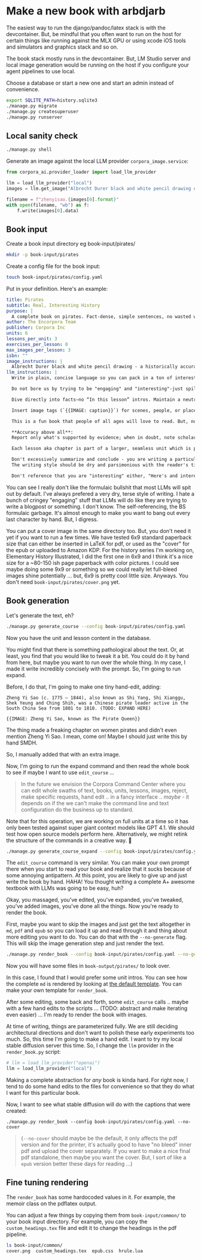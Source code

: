 # Make a new book with arbdjarb

The easiest way to run the django/pandoc/latex stack is with the
devcontainer. But, be mindful that you often want to run on the host
for certain things like running against the MLX GPU or using xcode iOS tools
and simulators and graphics stack and so on.

The book stack mostly runs in the devcontainer. But, LM Studio server and
local image generation would be running on the host if you configure your
agent pipelines to use local.

Choose a database or start a new one and start an admin instead of convenience.

```sh
export SQLITE_PATH=history.sqlite3
./manage.py migrate
./manage.py createsuperuser
./manage.py runserver
```

## Local sanity check

```sh
./manage.py shell
```

Generate an image against the local LLM provider `corpora_image.service`:

```python
from corpora_ai.provider_loader import load_llm_provider

llm = load_llm_provider("local")
images = llm.get_image("Albrecht Durer black and white pencil drawing of a historically accurate Zheng Yi Sao (c.1775 – 1844), a female Chinese pirate leader active in the South China Sea from 1801 to 1810")

filename = f"zhenyisao.{images[0].format}"
with open(filename, "wb") as f:
    f.write(images[0].data)
```

## Book input

Create a book input directory eg book-input/pirates/

```sh
mkdir -p book-input/pirates
```

Create a config file for the book input:

```sh
touch book-input/pirates/config.yaml
```

Put in your definition. Here's an example:

```yaml
title: Pirates
subtitle: Real, Interesting History
purpose: |
  A complete book on pirates. Fact-dense, simple sentences, no wasted words. Interesting facts and stories, deep dives. Highly entertaining. Simply written. The facts speak for themselves without the author getting in the way.
author: The Encorpora Team
publisher: Corpora Inc
units: 6
lessons_per_unit: 3
exercises_per_lesson: 0
max_images_per_lesson: 3
isbn: ""
image_instructions: |
  Albrecht Durer black and white pencil drawing - a historically accurate drawing of what is described by the caption.
llm_instructions: |
  Write in plain, concise language so you can pack in a ton of interesting facts.

  Do not bore us by trying to be "engaging" and "interesting"-just spill out facts and stories that _are_ interesting.

  Dive directly into facts—no “In this lesson” intros. Maintain a neutral, objective tone: present economic, social, and political contexts without glorification or demonization. Let dense, vivid facts build the narrative.

  Insert image tags (`{{IMAGE: caption}}`) for scenes, people, or places that enhance understanding—captions must be concise, publication-quality figure captions WITHOUT style directives. Avoid maps, diagrams, or meta-educational scenes.

  This is a fun book that people of all ages will love to read. But, not because the author is trying to be fun in a cringey "engaging", obviously LLM way. People will love to read this book because the deep dives into real history are so intereseting and everyone can learn something on every page. No wasted words, no wasted time.

  **Accuracy above all**:
  Report only what's supported by evidence; when in doubt, note scholarly disagreements (“Some chronicle X; others argue Y…”).

  Each lesson aka chapter is part of a larger, seamless unit which is part of a complete textbook.

  Don't excessively summarize and conclude - you are writing a particular part of a comprehensive book. Don't write what will be in other chapters and don't use fluff, boilerplate or trite formulas, "Imagine a time when .."
  The writing style should be dry and parsimonious with the reader's time - packing interesting facts and stories into every bit.

  Don't reference that you are "interesting" either, "Here's and interesting fact!" <- don't do that. Just write the facts and stories. The reader will find them interesting on their own. Don't try to be "interesting" or "engaging" - just be factual and concise. The facts are interesting enough on their own.

```

You can see I really don't like the formulaic bullshit that most LLMs will spit out by default. I've always prefered a very dry, terse style of writing. I hate a bunch of cringey "engaging" stuff that LLMs will do like they are trying to write a blogpost or something. I don't know. The self-referencing, the BS formulaic garbage. It's almost enough to make you want to bang out every last character by hand. But, I digress.

You can put a cover image in the same directory too. But, you don't need it yet if you want to run a few times. We have tested 6x9 standard paperback size that can either be inserted in LaTeX for pdf, or used as the "cover" for the epub or uploaded to Amazon KDP. For the history series I'm working on, Elementary History Illustrated, I did the first one in 6x9 and I think it's a nice size for a ~80-150 ish page paperback with color pictures. I could see maybe doing some 9x9 or something so we could really let full-bleed images shine potentially ... but, 6x9 is pretty cool little size. Anyways. You don't need `book-input/pirates/cover.png` yet.

## Book generation

Let's generate the text, eh?

```sh
./manage.py generate_course --config book-input/pirates/config.yaml
```

Now you have the unit and lesson content in the database.

You might find that there is something pathological about the text. Or, at least, you find that you would like to tweak it a bit. You could do it by hand from here, but maybe you want to run over the whole thing. In my case, I made it write incredibly concisely with the prompt. So, I'm going to run expand.

Before, I do that, I'm going to make one tiny hand-edit, adding:

```
Zheng Yi Sao (c. 1775 – 1844), also known as Shi Yang, Shi Xianggu, Shek Yeung and Ching Shih, was a Chinese pirate leader active in the South China Sea from 1801 to 1810. (TODO: EXPAND HERE)

{{IMAGE: Zheng Yi Sao, known as The Pirate Queen}}
```

The thing made a freaking chapter on women pirates and didn't even mention Zheng Yi Sao. I mean, come on! Maybe I should just write this by hand SMDH.

So, I manually added that with an extra image.

Now, I'm going to run the expand command and then read the whole book to see if maybe I want to use `edit_course` ...

> In the future we envision the Corpora Command Center where you can edit whole swaths of text, books, units, lessons, images, reject, make specific requests, hand edit .. in a fancy interface .. _maybe_ - it depends on if the we can't make the command line and text configuration do the business up to standard.

Note that for this operation, we are working on full units at a time so it has only been tested against super giant context models like GPT 4.1. We should test how open source models perform here. Alternatively, we might retink the structure of the commands in a creative way. :thinking:

```sh
./manage.py generate_course_expand --config book-input/pirates/config.yaml
```

The `edit_course` command is very similar. You can make your own prompt there when you start to read your book and realize that it sucks because of some annoying antipattern. At this point, you are likely to give up and just write the book by hand. HAHA! You thought writing a complete A+ awesome textbook with LLMs was going to be easy, huh?

Okay, you massaged, you've edited, you've expanded, you've tweaked, you've added images, you've done all the things. Now you're ready to render the book.

First, maybe you want to skip the images and just get the text altogether in `md`, `pdf` and `epub` so you can load it up and read through it and thing about more editing you want to do. You can do that with the `--no-generate` flag. This will skip the image generation step and just render the text.

```sh
./manage.py render_book --config book-input/pirates/config.yaml --no-generate --no-cover
```

Now you will have some files in `book-output/pirates/` to look over.

In this case, I found that I would prefer some unit intros. You can see how the complete `md` is rendered by looking at [the default template](./itrary/templates/book.md). You can make your own template for `render_book`.

After some editing, some back and forth, some `edit_course` calls .. maybe with a few hand edits to the scripts ... (TODO: abstract and make iterating even easier) ... I'm ready to render the book with images.

At time of writing, things are parameterized fully. We are still deciding architectural directions and don't want to polish these early experiments too much. So, this time I'm going to make a hand edit. I want to try my local stable diffusion server this time. So, I change the `llm` provider in the `render_book.py` script:

```py
# llm = load_llm_provider("openai")
llm = load_llm_provider("local")
```

Making a complete abstraction for _any_ book is kinda hard. For right now, I tend to do some hand edits to the files for convenience so that they do what I want for this particular book.

Now, I want to see what stable diffusion will do with the captions that were created:

```
./manage.py render_book --config book-input/pirates/config.yaml --no-cover
```

> (`--no-cover` should maybe be the default, it only affects the pdf version and for the printer, it's actually good to have "no bleed" inner pdf and upload the cover separately. If you want to make a nice final pdf standalone, then maybe you want the cover. But, I sort of like a `epub` version better these days for reading ...)


## Fine tuning rendering

The `render_book` has some hardocoded values in it. For example, the memoir class on the pdflatex output.

You can adjust a few things by copying them from `book-input/common/` to your book input directory. For example, you can copy the `custom_headings.tex` file and edit it to change the headings in the pdf pipeline.

```sh
ls book-input/common/
cover.png  custom_headings.tex  epub.css  hrule.lua
```

